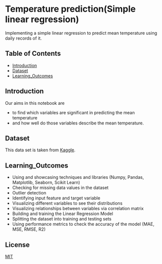 # Temperature prediction(Simple linear regression) 

Implementing a simple linear regression to predict mean temperature using daily records of it.

## Table of Contents

- [Introduction](#introduction)
- [Dataset](#dataset)
- [Learning_Outcomes](#learning_outcomes)

## Introduction

Our aims in this notebook are
* to find which variables are significant in predicting the mean temperature
* and how well do those variables describe the mean temperature.



## Dataset

This data set is taken from [Kaggle](https://www.kaggle.com/datasets/sumanthvrao/daily-climate-time-series-data).


## Learning_Outcomes

* Using and showcasing techniques and libraries (Numpy, Pandas, Matplotlib, Seaborn, Scikit Learn)
* Checking for missing data values in the dataset
* Outlier detection
* Identifying input feature and target variable
* Visualizing different variables to see their distributions
* Visualizing relationships between variables via correlation matrix
* Building and training the Linear Regression Model
* Splitting the dataset into training and testing sets
* Using performance metrics to check the accuracy of the model (MAE, MSE, RMSE, R2)


## License

[MIT](https://choosealicense.com/licenses/mit/)
